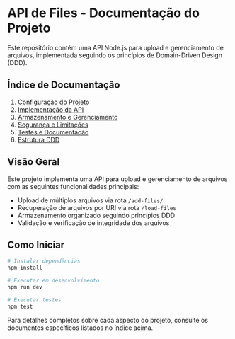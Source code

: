 # API de Files - Documentação do Projeto

Este repositório contém uma API Node.js para upload e gerenciamento de arquivos, implementada seguindo os princípios de Domain-Driven Design (DDD).

## Índice de Documentação

1. [Configuração do Projeto](./docs/01-configuracao-projeto.md)
2. [Implementação da API](./docs/02-implementacao-api.md)
3. [Armazenamento e Gerenciamento](./docs/03-armazenamento-gerenciamento.md)
4. [Segurança e Limitações](./docs/04-seguranca-limitacoes.md)
5. [Testes e Documentação](./docs/05-testes-documentacao.md)
6. [Estrutura DDD](./docs/06-estrutura-ddd.md)

## Visão Geral

Este projeto implementa uma API para upload e gerenciamento de arquivos com as seguintes funcionalidades principais:

- Upload de múltiplos arquivos via rota `/add-files/`
- Recuperação de arquivos por URI via rota `/load-files`
- Armazenamento organizado seguindo princípios DDD
- Validação e verificação de integridade dos arquivos

## Como Iniciar

```bash
# Instalar dependências
npm install

# Executar em desenvolvimento
npm run dev

# Executar testes
npm test
```

Para detalhes completos sobre cada aspecto do projeto, consulte os documentos específicos listados no índice acima.
